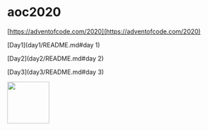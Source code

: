 # aoc2020

[https://adventofcode.com/2020](https://adventofcode.com/2020)


[Day1](day1/README.md#day 1)

[Day2](day2/README.md#day 2)

[Day3](day3/README.md#day 3)



<img src="https://nate.devereux.dev/me.jpg" width=96>
